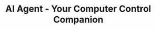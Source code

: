 ---
title: "AI Agent - Your Computer Control Companion"
meta_title: "AI Agent - Your Computer Control Companion"
description: "An AI agent that can help you control your computer and execute commands"
layout: "agent"
draft: false
--- 